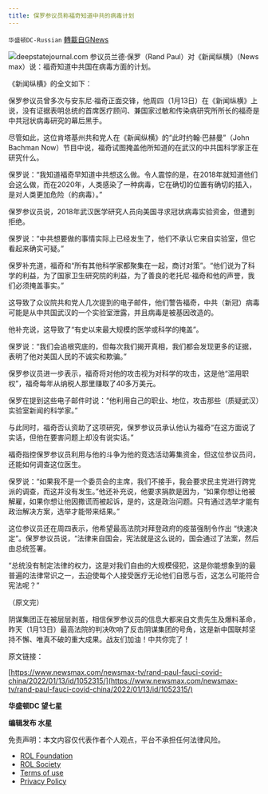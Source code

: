 ```yaml
---
title: 保罗参议员称福奇知道中共的病毒计划
---
```

`华盛顿DC-Russian` [轉載自GNews](https://gnews.org/zh-hans/1860361/)

![](https://assets.gnews.org/wp-content/uploads/2022/01/P-2.jpg)deepstatejournal.com
参议员兰德·保罗（Rand Paul）对《新闻纵横》（News max）说：福奇知道中共国在病毒方面的计划。

《新闻纵横》的全文如下：

保罗参议员曾多次与安东尼·福奇正面交锋，他周四（1月13日）在《新闻纵横》上说，没有证据表明总统的首席医疗顾问、兼国家过敏和传染病研究所所长的福奇是中共冠状病毒研究的幕后黑手。

尽管如此，这位肯塔基州共和党人在《新闻纵横》的“此时约翰·巴赫曼”（John Bachman Now）节目中说，福奇试图掩盖他所知道的在武汉的中共国科学家正在研究什么。

保罗说：“我知道福奇早知道中共想这么做。令人震惊的是，在2018年就知道他们会这么做，而在2020年，人类感染了一种病毒，它在确切的位置有确切的插入，是对人类更加危险（的病毒）。”

保罗参议员说，2018年武汉医学研究人员向美国寻求冠状病毒实验资金，但遭到拒绝。

保罗说：“中共想要做的事情实际上已经发生了，他们不承认它来自实验室，但它看起来确实可疑。”

保罗补充道，福奇和“所有其他科学家都聚集在一起，商讨对策”。“他们说为了科学的利益，为了国家卫生研究院的利益，为了善良的老托尼·福奇和他的声誉，我们必须掩盖事实。”

这导致了众议院共和党人几次提到的电子邮件，他们警告福奇，中共（新冠）病毒可能是从中共国武汉的一个实验室泄露，并且病毒是被基因改造的。

他补充说，这导致了“有史以来最大规模的医学或科学的掩盖”。

保罗说：“我们会追根究底的，但每次我们揭开真相，我们都会发现更多的证据，表明了他对美国人民的不诚实和欺骗。”

保罗参议员进一步表示，福奇将对他的攻击视为对科学的攻击，这是他“滥用职权”，福奇每年从纳税人那里赚取了40多万美元。

保罗在提到这些电子邮件时说：“他利用自己的职业、地位，攻击那些（质疑武汉）实验室新闻的科学家。”

与此同时，福奇否认资助了这项研究，保罗参议员承认他认为福奇“在这方面说了实话，但他在要害问题上却没有说实话。”

福奇指控保罗参议员利用与他的斗争为他的竞选活动筹集资金，但这位参议员问，还能如何调查这位医生。

保罗说：“如果我不是一个委员会的主席，我们不接手，我会要求民主党进行跨党派的调查，而这并没有发生。”他还补充说，他要求捐款是因为，“如果你想让他被解雇，如果你想让他因撒谎而被起诉，是的，这是政治问题。只有通过选举才能有政治解决方案，选举才能带来结果。”

这位参议员还在周四表示，他希望最高法院对拜登政府的疫苗强制令作出 “快速决定”。保罗参议员说，“法律来自国会，宪法就是这么说的，国会通过了法案，然后由总统签署。

“总统没有制定法律的权力，这是对我们自由的大规模侵犯，这是你能想象到的最普遍的法律常识之一，去迫使每个人接受医疗无论他们自愿与否，这怎么可能符合宪法呢？”

（原文完）

阴谋集团正在被层层剥茧，相信保罗参议员的信息大都来自文贵先生及爆料革命，昨天（1月13日）最高法院的判决吹响了反击阴谋集团的号角，这是新中国联邦坚持不懈、唯真不破的重大成果。战友们加油！中共你完了！

原文链接：

[https://www.newsmax.com/newsmax-tv/rand-paul-fauci-covid-china/2022/01/13/id/1052315/](https://www.newsmax.com/newsmax-tv/rand-paul-fauci-covid-china/2022/01/13/id/1052315/)

**华盛顿DC 望七星**

**编辑发布  水星**

 

免责声明：本文内容仅代表作者个人观点，平台不承担任何法律风险。

- [ROL Foundation](https://rolfoundation.org/)
- [ROL Society](https://rolsociety.org/)
- [Terms of use](https://gnews.org/terms-of-use-3/)
- [Privacy Policy](https://gnews.org/privacy-policy/)
